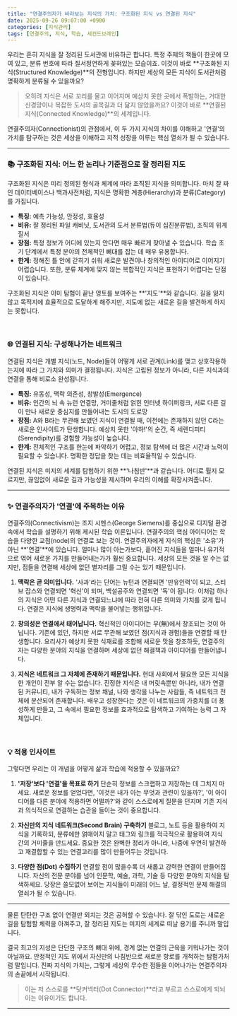 ```yaml
---
title: "연결주의자가 바라보는 지식의 가치: 구조화된 지식 vs 연결된 지식"
date: 2025-09-26 09:07:00 +0900
categories: [지식관리]
tags: [연결주의, 지식, 학습, 세컨드브레인]
---
```


우리는 흔히 지식을 잘 정리된 도서관에 비유하곤 합니다. 특정 주제의 책들이 한곳에 모여 있고, 분류 번호에 따라 질서정연하게 꽂혀있는 모습이죠. 이것이 바로 **구조화된 지식(Structured Knowledge)**의 전형입니다. 하지만 세상의 모든 지식이 도서관처럼 명확하게 분류될 수 있을까요?

> 오히려 지식은 서로 꼬리를 물고 이어지며 예상치 못한 곳에서 폭발하는, 거대한 신경망이나 복잡한 도시의 골목길과 더 닮지 않았을까요? 이것이 바로 **연결된 지식(Connected Knowledge)**의 세계입니다.

연결주의자(Connectionist)의 관점에서, 이 두 가지 지식의 차이를 이해하고 '연결'의 가치를 탐구하는 것은 세상을 이해하고 지적 성장을 이루는 핵심 열쇠가 될 수 있습니다.

---

### 📚 구조화된 지식: 어느 한 논리나 기준점으로 잘 정리된 지도

구조화된 지식은 미리 정의된 형식과 체계에 따라 조직된 지식을 의미합니다. 마치 잘 짜인 데이터베이스나 백과사전처럼, 지식은 명확한 계층(Hierarchy)과 분류(Category)를 가집니다.

* **특징:** 예측 가능성, 안정성, 효율성
* **비유:** 잘 정리된 파일 캐비닛, 도서관의 도서 분류법(듀이 십진분류법), 조직의 위계질서
* **장점:** 특정 정보가 어디에 있는지 안다면 매우 빠르게 찾아낼 수 있습니다. 학습 초기 단계에서 특정 분야의 전체적인 뼈대를 잡는 데 매우 유용합니다.
* **한계:** 정해진 틀 안에 갇히기 쉬워 새로운 발견이나 창의적인 아이디어로 이어지기 어렵습니다. 또한, 분류 체계에 맞지 않는 복합적인 지식은 표현하기 어렵다는 단점이 있습니다.

구조화된 지식은 이미 탐험이 끝난 영토를 보여주는 **'지도'**와 같습니다. 길을 잃지 않고 목적지에 효율적으로 도달하게 해주지만, 지도에 없는 새로운 길을 발견하게 하지는 못합니다.

<br>

### 🌐 연결된 지식: 구성해나가는 네트워크

연결된 지식은 개별 지식(노드, Node)들이 어떻게 서로 관계(Link)를 맺고 상호작용하는지에 따라 그 가치와 의미가 결정됩니다. 지식은 고립된 정보가 아니라, 다른 지식과의 연결을 통해 비로소 완성됩니다.

* **특징:** 유동성, 맥락 의존성, 창발성(Emergence)
* **비유:** 인간의 뇌 속 뉴런 연결망, 거미줄처럼 얽힌 인터넷 하이퍼링크, 서로 다른 길이 만나 새로운 중심지를 만들어내는 도시의 도로망
* **장점:** A와 B라는 무관해 보였던 지식이 연결될 때, 이전에는 존재하지 않던 C라는 새로운 인사이트가 탄생합니다. 예상치 못한 '아하!'의 순간, 즉 세렌디피티(Serendipity)를 경험할 가능성이 높습니다.
* **한계:** 전체적인 구조를 한눈에 파악하기 어렵고, 정보 탐색에 더 많은 시간과 노력이 필요할 수 있습니다. 명확한 정답을 찾는 데는 비효율적일 수 있습니다.

연결된 지식은 미지의 세계를 탐험하기 위한 **'나침반'**과 같습니다. 어디로 튈지 모르지만, 끊임없이 새로운 길과 가능성을 제시하며 우리의 이해를 확장시켜줍니다.

---

### ✨ 연결주의자가 '연결'에 주목하는 이유

연결주의(Connectivism)는 조지 시멘스(George Siemens)를 중심으로 디지털 환경 속에서 학습을 설명하기 위해 제시된 학습 이론입니다. 연결주의의 핵심 아이디어는 학습을 다양한 교점(node)의 연결로 보는 것이.
연결주의자에게 지식의 핵심은 '소유'가 아닌 **'연결'**에 있습니다. 얼마나 많이 아는가보다, 흩어진 지식들을 얼마나 유기적으로 엮어 새로운 가치를 만들어내는가가 훨씬 중요합니다. 세상의 모든 것을 알 수는 없지만, 점들을 연결해 세상에 없던 별자리를 그릴 수는 있기 때문입니다.

1.  **맥락은 곧 의미입니다.**
    '사과'라는 단어는 뉴턴과 연결되면 '만유인력'이 되고, 스티브 잡스와 연결되면 '혁신'이 되며, 백설공주와 연결되면 '독'이 됩니다. 이처럼 하나의 지식은 어떤 다른 지식과 연결되느냐에 따라 전혀 다른 의미와 가치를 갖게 됩니다. 연결은 지식에 생명력과 맥락을 불어넣는 행위입니다.

2.  **창의성은 연결에서 태어납니다.**
    혁신적인 아이디어는 무(無)에서 창조되는 것이 아닙니다. 기존에 있던, 하지만 서로 무관해 보였던 점(지식과 경험)들을 연결할 때 탄생합니다. 요리사가 예상치 못한 식재료를 조합해 새로운 맛을 창조하듯, 연결주의자는 다양한 분야의 지식을 연결하며 세상에 없던 해결책과 아이디어를 만들어냅니다.

3.  **지식은 네트워크 그 자체에 존재하기 때문입니다.**
    현대 사회에서 필요한 모든 지식을 한 개인이 전부 알 수는 없습니다. 진정한 지식은 내 머릿속뿐만 아니라, 내가 연결된 커뮤니티, 내가 구독하는 정보 채널, 나와 생각을 나누는 사람들, 즉 네트워크 전체에 분산되어 존재합니다. 배우고 성장한다는 것은 이 네트워크의 가중치를 더 풍성하게 만들고, 그 속에서 필요한 정보를 효과적으로 탐색하고 기여하는 능력 그 자체입니다.

<br>

### 💡 적용 인사이트

그렇다면 우리는 이 개념을 어떻게 삶과 학습에 적용할 수 있을까요?

1.  **'저장'보다 '연결'을 목표로 하기**
    단순히 정보를 스크랩하고 저장하는 데 그치지 마세요. 새로운 정보를 얻었다면, '이것은 내가 아는 무엇과 관련이 있을까?', '이 아이디어를 다른 분야에 적용하면 어떨까?'와 같이 스스로에게 질문을 던지며 기존 지식과 의식적으로 연결하는 습관을 들이는 것이 중요합니다.

2.  **자신만의 지식 네트워크(Second Brain) 구축하기**
    블로그, 노트 등을 활용하여 지식을 기록하되, 분류에만 얽매이지 말고 태그와 링크를 적극적으로 활용하여 지식 간의 거미줄을 만드세요. 중요한 것은 완벽한 정리가 아니라, 나중에 우연히 발견하고 재결합할 수 있는 연결고리를 많이 만들어두는 것입니다.

3.  **다양한 점(Dot) 수집하기**
    연결할 점이 많을수록 더 새롭고 강력한 연결이 만들어집니다. 자신의 전문 분야를 넘어 인문학, 예술, 과학, 기술 등 다양한 분야의 지식을 탐색하세요. 당장은 쓸모없어 보이는 지식들이 미래의 어느 날, 결정적인 문제 해결의 열쇠가 될 수 있습니다.

---

물론 탄탄한 구조 없이 연결만 외치는 것은 공허할 수 있습니다. 잘 닦인 도로는 새로운 길을 탐험할 체력을 아껴주고, 잘 정리된 지도는 미지의 세계로 떠날 용기를 주니까 말입니다.

결국 최고의 지성은 단단한 구조의 뼈대 위에, 경계 없는 연결의 근육을 키워나가는 것이 아닐까요. 안정적인 지도 위에서 자신만의 나침반으로 새로운 항로를 개척하는 탐험가처럼 말입니다. 진짜 지식의 가치는, 그렇게 세상의 무수한 점들을 이어나가는 연결주의자의 손끝에서 시작됩니다.

> 이는 저 스스로를 **닷커넥터(Dot Connector)**라고 부르고 스스로에게 되뇌이는 이유이기도 합니다.

---
